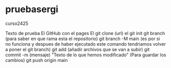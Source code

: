 # pruebasergi
curso2425

Texto de prueba
El GitHub con el pages
El git clone (url)
el git init
git branch (para saber en que rama esta el repositorio)
git branch -M main (es por si no funciona y despues de haber ejecutado este comando tendriamos volver a poner el git branch)
git add (añadir archivos que se van a subir)
git commit -m (mensaje) "Texto de lo que hemos modificado" (Para guardar los cambios)
git push origin main